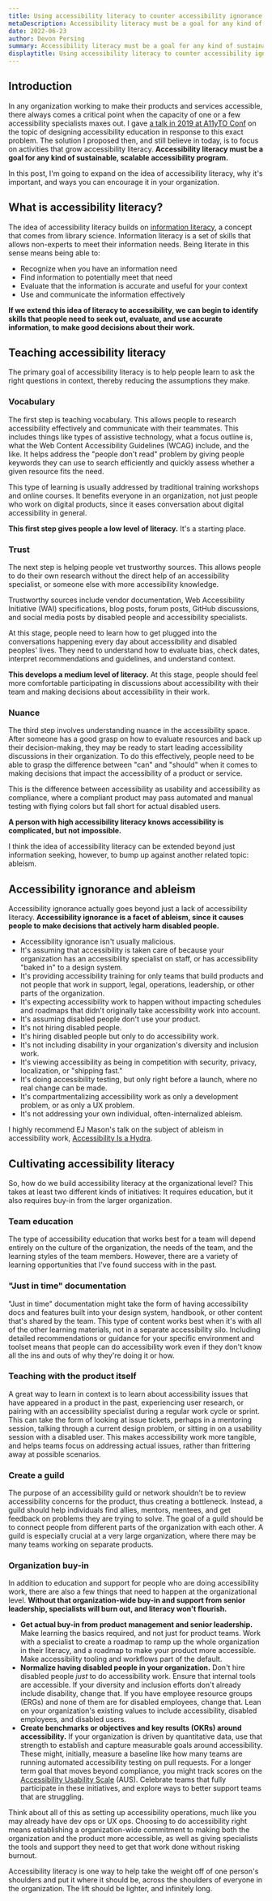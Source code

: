 ```yaml
---
title: Using accessibility literacy to counter accessibility ignorance | Devon Persing
metaDescription: Accessibility literacy must be a goal for any kind of sustainable, scalable accessibility program.
date: 2022-06-23
author: Devon Persing
summary: Accessibility literacy must be a goal for any kind of sustainable, scalable accessibility program.
displaytitle: Using accessibility literacy to counter accessibility ignorance
---
```

## Introduction
In any organization working to make their products and services accessible, there always comes a critical point when the capacity of one or a few accessibility specialists maxes out. I gave [a talk in 2019 at A11yTO Conf](https://conf.a11yto.com/2019/talks#Designing-Accessibility-Education) on the topic of designing accessibility education in response to this exact problem. The solution I proposed then, and still believe in today, is to focus on activities that grow accessibility literacy. **Accessibility literacy must be a goal for any kind of sustainable, scalable accessibility program.**

In this post, I'm going to expand on the idea of accessibility literacy, why it's important, and ways you can encourage it in your organization.

## What is accessibility literacy?

The idea of accessibility literacy builds on [information literacy](https://literacy.ala.org/information-literacy/), a concept that comes from library science. Information literacy is a set of skills that allows non-experts to meet their information needs. Being literate in this sense means being able to:

- Recognize when you have an information need
- Find information to potentially meet that need
- Evaluate that the information is accurate and useful for your context
- Use and communicate the information effectively

**If we extend this idea of literacy to accessibility, we can begin to identify skills that people need to seek out, evaluate, and use accurate information, to make good decisions about their work.**

## Teaching accessibility literacy

The primary goal of accessibility literacy is to help people learn to ask the right questions in context, thereby reducing the assumptions they make.

### Vocabulary

The first step is teaching vocabulary. This allows people to research accessibility effectively and communicate with their teammates. This includes things like types of assistive technology, what a focus outline is, what the Web Content Accessibility Guidelines (WCAG) include, and the like. It helps address the "people don't read" problem by giving people keywords they can use to search efficiently and quickly assess whether a given resource fits the need.

This type of learning is usually addressed by traditional training workshops and online courses. It benefits everyone in an organization, not just people who work on digital products, since it eases conversation about digital accessibility in general.

**This first step gives people a low level of literacy.** It's a starting place.

### Trust

The next step is helping people vet trustworthy sources. This allows people to do their own research without the direct help of an accessibility specialist, or someone else with more accessibility knowledge.

Trustworthy sources include vendor documentation, Web Accessibility Initiative (WAI) specifications, blog posts, forum posts, GitHub discussions, and social media posts by disabled people and accessibility specialists.

At this stage, people need to learn how to get plugged into the conversations happening every day about accessibility and disabled peoples' lives. They need to understand how to evaluate bias, check dates, interpret recommendations and guidelines, and understand context.

**This develops a medium level of literacy.** At this stage, people should feel more comfortable participating in discussions about accessibility with their team and making decisions about accessibility in their work.

### Nuance

The third step involves understanding nuance in the accessibility space. After someone has a good grasp on how to evaluate resources and back up their decision-making, they may be ready to start leading accessibility discussions in their organization. To do this effectively, people need to be able to grasp the difference between "can" and "should" when it comes to making decisions that impact the accessibility of a product or service.

This is the difference between accessibility as usability and accessibility as compliance, where a compliant product may pass automated and manual testing with flying colors but fall short for actual disabled users.

**A person with high accessibility literacy knows accessibility is complicated, but not impossible.**

I think the idea of accessibility literacy can be extended beyond just information seeking, however, to bump up against another related topic: ableism.

## Accessibility ignorance and ableism

Accessibility ignorance actually goes beyond just a lack of accessibility literacy. **Accessibility ignorance is a facet of ableism, since it causes people to make decisions that actively harm disabled people.**

- Accessibility ignorance isn't usually malicious.
- It's assuming that accessibility is taken care of because your organization has an accessibility specialist on staff, or has accessibility "baked in" to a design system.
- It's providing accessibility training for only teams that build products and not people that work in support, legal, operations, leadership, or other parts of the organization.
- It's expecting accessibility work to happen without impacting schedules and roadmaps that didn't originally take accessibility work into account.
- It's assuming disabled people don't use your product.
- It's not hiring disabled people.
- It's hiring disabled people but only to do accessibility work.
- It's not including disability in your organization's diversity and inclusion work.
- It's viewing accessibility as being in competition with security, privacy, localization, or "shipping fast."
- It's doing accessibility testing, but only right before a launch, where no real change can be made.
- It's compartmentalizing accessibility work as only a development problem, or as only a UX problem.
- It's not addressing your own individual, often-internalized ableism.

I highly recommend EJ Mason's talk on the subject of ableism in accessibility work, [Accessibility Is a Hydra](https://www.youtube.com/watch?v=SDdsD5AmKYA).

## Cultivating accessibility literacy

So, how do we build accessibility literacy at the organizational level? This takes at least two different kinds of initiatives: It requires education, but it also requires buy-in from the larger organization.

### Team education

The type of accessibility education that works best for a team will depend entirely on the culture of the organization, the needs of the team, and the learning styles of the team members. However, there are a variety of learning opportunities that I've found success with in the past.

### "Just in time" documentation

"Just in time" documentation might take the form of having accessibility docs and features built into your design system, handbook, or other content that's shared by the team. This type of content works best when it's with all of the other learning materials, not in a separate accessibility silo. Including detailed recommendations or guidance for your specific environment and toolset means that people can do accessibility work even if they don't know all the ins and outs of why they're doing it or how.

### Teaching with the product itself

A great way to learn in context is to learn about accessibility issues that have appeared in a product in the past, experiencing user research, or pairing with an accessibility specialist during a regular work cycle or sprint. This can take the form of looking at issue tickets, perhaps in a mentoring session, talking through a current design problem, or sitting in on a usability session with a disabled user. This makes accessibility work more tangible, and helps teams focus on addressing actual issues, rather than frittering away at possible scenarios.

### Create a guild

The purpose of an accessibility guild or network shouldn't be to review accessibility concerns for the product, thus creating a bottleneck. Instead, a guild should help individuals find allies, mentors, mentees, and get feedback on problems they are trying to solve. The goal of a guild should be to connect people from different parts of the organization with each other. A guild is especially crucial at a very large organization, where there may be many teams working on separate products.

### Organization buy-in

In addition to education and support for people who are doing accessibility work, there are also a few things that need to happen at the organizational level. **Without that organization-wide buy-in and support from senior leadership, specialists will burn out, and literacy won't flourish.**

- **Get actual buy-in from product management and senior leadership.** Make learning the basics required, and not just for product teams. Work with a specialist to create a roadmap to ramp up the whole organization in their literacy, and a roadmap to make your product more accessible. Make accessibility tooling and workflows part of the default.
- **Normalize having disabled people in your organization.** Don't hire disabled people *just* to do accessibility work. Ensure that internal tools are accessible. If your diversity and inclusion efforts don't already include disability, change that. If you have employee resource groups (ERGs) and none of them are for disabled employees, change that. Lean on your organization's existing values to include accessibility, disabled employees, and disabled users.
- **Create benchmarks or objectives and key results (OKRs) around accessibility.** If your organization is driven by quantitative data, use that strength to establish and capture measurable goals around accessibility. These might, initially, measure a baseline like how many teams are running automated accessibility testing on pull requests. For a longer term goal that moves beyond compliance, you might track scores on the [Accessibility Usability Scale](https://makeitfable.com/accessible-usability-scale/) (AUS). Celebrate teams that fully participate in these initiatives, and explore ways to better support teams that are struggling.

Think about all of this as setting up accessibility operations, much like you may already have dev ops or UX ops. Choosing to do accessibility right means establishing a organization-wide commitment to making both the organization and the product more accessible, as well as giving specialists the tools and support they need to get that work done without risking burnout.

Accessibility literacy is one way to help take the weight off of one person's shoulders and put it where it should be, across the shoulders of everyone in the organization. The lift should be lighter, and infinitely long.
